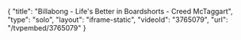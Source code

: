 {
    "title": "Billabong - Life's Better in Boardshorts - Creed McTaggart",
    "type": "solo",
    "layout": "iframe-static",
    "videoId": "3765079",
    "url": "\/tvpembed\/3765079"
}